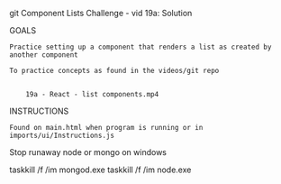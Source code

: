
git Component Lists Challenge - vid 19a: Solution

GOALS

    Practice setting up a component that renders a list as created by another component
    
    To practice concepts as found in the videos/git repo


        19a - React - list components.mp4

    


INSTRUCTIONS

    Found on main.html when program is running or in imports/ui/Instructions.js



Stop runaway node or mongo on windows

taskkill /f /im mongod.exe
taskkill /f /im node.exe